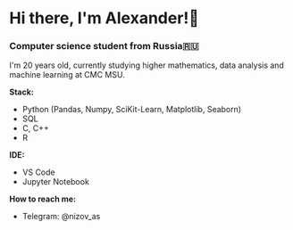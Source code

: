 # Hi there, I'm Alexander!👋
### Computer science student from Russia🇷🇺

I'm 20 years old, currently studying higher mathematics, data analysis and machine learning at CMC MSU.

**Stack:**
- Python (Pandas, Numpy, SciKit-Learn, Matplotlib, Seaborn)
- SQL
- C, C++
- R

**IDE:**
- VS Code
- Jupyter Notebook

**How to reach me:**
* Telegram: @nizov_as

<!--
**nizov-as/nizov-as** is a ✨ _special_ ✨ repository because its `README.md` (this file) appears on your GitHub profile.

Here are some ideas to get you started:

- 🔭 I’m currently working on ...
- 🌱 I’m currently learning ...
- 👯 I’m looking to collaborate on ...
- 🤔 I’m looking for help with ...
- 💬 Ask me about ...
- 📫 How to reach me: ...
- 😄 Pronouns: ...
- ⚡ Fun fact: ...
-->
